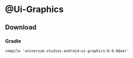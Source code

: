 @Ui-Graphics
===============

## Download ##

### Gradle ###

    compile 'universum.studios.android:ui-graphics:0.9.0@aar'
